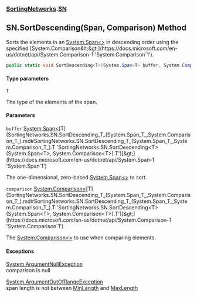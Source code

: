 ### [SortingNetworks](SortingNetworks.md 'SortingNetworks').[SN](SortingNetworks.SN.md 'SortingNetworks.SN')

## SN.SortDescending<T>(Span<T>, Comparison<T>) Method

Sorts the elements in an [System.Span&lt;&gt;](https://docs.microsoft.com/en-us/dotnet/api/System.Span-1 'System.Span`1') in descending order using the specified [System.Comparison&lt;&gt;](https://docs.microsoft.com/en-us/dotnet/api/System.Comparison-1 'System.Comparison`1').

```csharp
public static void SortDescending<T>(System.Span<T> buffer, System.Comparison<T> comparison);
```
#### Type parameters

<a name='SortingNetworks.SN.SortDescending_T_(System.Span_T_,System.Comparison_T_).T'></a>

`T`

The type of the elements of the span.
#### Parameters

<a name='SortingNetworks.SN.SortDescending_T_(System.Span_T_,System.Comparison_T_).buffer'></a>

`buffer` [System.Span&lt;](https://docs.microsoft.com/en-us/dotnet/api/System.Span-1 'System.Span`1')[T](SortingNetworks.SN.SortDescending_T_(System.Span_T_,System.Comparison_T_).md#SortingNetworks.SN.SortDescending_T_(System.Span_T_,System.Comparison_T_).T 'SortingNetworks.SN.SortDescending<T>(System.Span<T>, System.Comparison<T>).T')[&gt;](https://docs.microsoft.com/en-us/dotnet/api/System.Span-1 'System.Span`1')

The one-dimensional, zero-based [System.Span&lt;&gt;](https://docs.microsoft.com/en-us/dotnet/api/System.Span-1 'System.Span`1') to sort.

<a name='SortingNetworks.SN.SortDescending_T_(System.Span_T_,System.Comparison_T_).comparison'></a>

`comparison` [System.Comparison&lt;](https://docs.microsoft.com/en-us/dotnet/api/System.Comparison-1 'System.Comparison`1')[T](SortingNetworks.SN.SortDescending_T_(System.Span_T_,System.Comparison_T_).md#SortingNetworks.SN.SortDescending_T_(System.Span_T_,System.Comparison_T_).T 'SortingNetworks.SN.SortDescending<T>(System.Span<T>, System.Comparison<T>).T')[&gt;](https://docs.microsoft.com/en-us/dotnet/api/System.Comparison-1 'System.Comparison`1')

The [System.Comparison&lt;&gt;](https://docs.microsoft.com/en-us/dotnet/api/System.Comparison-1 'System.Comparison`1') to use when comparing elements.

#### Exceptions

[System.ArgumentNullException](https://docs.microsoft.com/en-us/dotnet/api/System.ArgumentNullException 'System.ArgumentNullException')  
comparison is null

[System.ArgumentOutOfRangeException](https://docs.microsoft.com/en-us/dotnet/api/System.ArgumentOutOfRangeException 'System.ArgumentOutOfRangeException')  
span length is not between [MinLength](SortingNetworks.SN.MinLength.md 'SortingNetworks.SN.MinLength') and [MaxLength](SortingNetworks.SN.MaxLength.md 'SortingNetworks.SN.MaxLength')